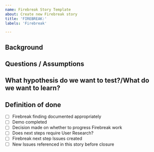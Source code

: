 ```yaml
---
name: Firebreak Story Template
about: Create new Firebreak story
title: 'FIREBREAK:'
labels: 'Firebreak'

---
```


## Background

<!-- Describe background of the Firebreak story -->

## Questions / Assumptions

<!-- Additional information to explain approach taken/what are we trying to determine from a spike? -->

## What hypothesis do we want to test?/What do we want to learn?

<!-- Additional information to explain approach what we wan to learn from this firebreak ? -->

## Definition of done

<!-- Checklist for definition of done and acceptance criteria, for example: -->

- [ ] Firebreak finding documented appropriately
- [ ] Demo completed
- [ ] Decision made on whether to progress Firebreak work
- [ ] Does next steps require User Research?
- [ ] Firebreak next step Issues created
- [ ] New Issues referenced in this story before closure
